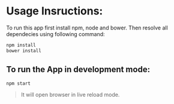 # Usage Insructions:

To run this app first install npm, node and bower. Then resolve all dependecies using following command:

```bash
npm install
bower install
```

## To run the App in development mode:

```basg
npm start
```

> It will open browser in live reload mode.

